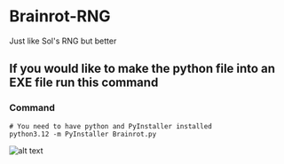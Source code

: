 # Brainrot-RNG
Just like Sol's RNG but better

## If you would like to make the python file into an EXE file run this command

### Command
```
# You need to have python and PyInstaller installed
python3.12 -m PyInstaller Brainrot.py
```

![alt text](https://github.com/DezSquid/Brainrot-RNG-/blob/main/extra%20file/94.png?raw=true)
